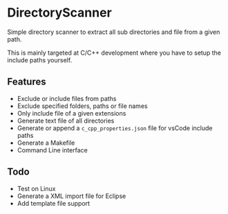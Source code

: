 # DirectoryScanner

Simple directory scanner to extract all sub directories and file from a given path.

This is mainly targeted at C/C++ development where you have to setup the include paths yourself.

## Features
- Exclude or include files from paths
- Exclude specified folders, paths or file names 
- Only include file of a given extensions
- Generate text file of all directories
- Generate or append a `c_cpp_properties.json` file for vsCode include paths
- Generate a Makefile
- Command Line interface

## Todo
- Test on Linux
- Generate a XML import file for Eclipse
- Add template file support
